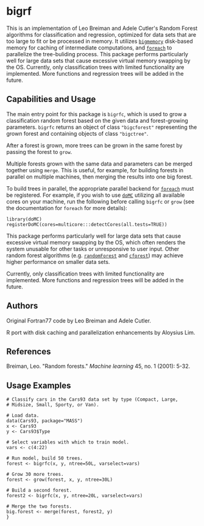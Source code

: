 bigrf
=====

This is an implementation of Leo Breiman and Adele Cutler's Random Forest algorithms for classification and regression, optimized for data sets that are too large to fit or be processed in memory. It utilizes [`bigmemory`](http://cran.r-project.org/web/packages/bigmemory/) disk-based memory for caching of intermediate computations, and [`foreach`](http://cran.r-project.org/web/packages/foreach/) to parallelize the tree-buliding process. This package performs particularly well for large data sets that cause excessive virtual memory swapping by the OS. Currently, only classification trees with limited functionality are implemented. More functions and regression trees will be added in the future.

Capabilities and Usage
----------------------

The main entry point for this package is `bigrfc`, which is used to grow a classification random forest based on the given data and forest-growing parameters. `bigrfc` returns an object of class `"bigcforest"` representing the grown forest and containing objects of class `"bigctree"`.

After a forest is grown, more trees can be grown in the same forest by passing the forest to `grow`.

Multiple forests grown with the same data and parameters can be merged together using `merge`. This is useful, for example, for building forests in parallel on multiple machines, then merging the results into one big forest.

To build trees in parallel, the appropriate parallel backend for [`foreach`](http://cran.r-project.org/web/packages/foreach/) must be registered. For example, if you wish to use [`doMC`](http://cran.r-project.org/web/packages/doMC/) utilizing all available cores on your machine, run the following before calling `bigrfc` or `grow` (see the documentation for `foreach` for more details):

    library(doMC)
    registerDoMC(cores=multicore:::detectCores(all.tests=TRUE))

This package performs particularly well for large data sets that cause excessive virtual memory swapping by the OS, which often renders the system unusable for other tasks or unresponsive to user input. Other random forest algorithms (e.g. [`randomForest`](http://cran.r-project.org/web/packages/randomForest/) and [`cforest`](http://cran.r-project.org/web/packages/party/)) may achieve higher performance on smaller data sets.

Currently, only classification trees with limited functionality are implemented. More functions and regression trees will be added in the future.

Authors
-------

Original Fortran77 code by Leo Breiman and Adele Cutler.

R port with disk caching and parallelization enhancements by Aloysius Lim.

References
----------
Breiman, Leo. "Random forests." *Machine learning* 45, no. 1 (2001): 5-32.

Usage Examples
--------------

    # Classify cars in the Cars93 data set by type (Compact, Large,
    # Midsize, Small, Sporty, or Van).
    
    # Load data.
    data(Cars93, package="MASS")
    x <- Cars93
    y <- Cars93$Type
    
    # Select variables with which to train model.
    vars <- c(4:22)
    
    # Run model, build 50 trees.
    forest <- bigrfc(x, y, ntree=50L, varselect=vars)
    
    # Grow 30 more trees.
    forest <- grow(forest, x, y, ntree=30L)
    
    # Build a second forest.
    forest2 <- bigrfc(x, y, ntree=20L, varselect=vars)
    
    # Merge the two forests.
    big.forest <- merge(forest, forest2, y)
    }
